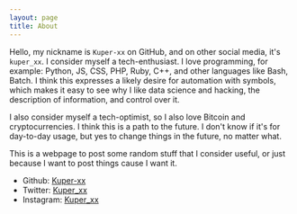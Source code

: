 ```yaml
---
layout: page
title: About
---
```


Hello, my nickname is `Kuper-xx` on GitHub, and on other social media, it's `kuper_xx`. I consider myself a tech-enthusiast. I love programming, for example: Python, JS, CSS, PHP, Ruby, C++, and other languages like Bash, Batch. I think this expresses a likely desire for automation with symbols, which makes it easy to see why I like data science and hacking, the description of information, and control over it.

I also consider myself a tech-optimist, so I also love Bitcoin and cryptocurrencies. I think this is a path to the future. I don't know if it's for day-to-day usage, but yes to change things in the future, no matter what.

This is a webpage to post some random stuff that I consider useful, or just because I want to post things cause I want it.

* Github: [Kuper-xx](https://github.com/kuper-xx)
* Twitter: [Kuper_xx](https://x.com/kuper_xx)
* Instagram: [Kuper_xx](https://instagram.com/kuper_xx)